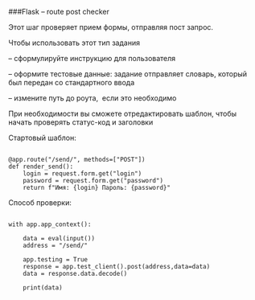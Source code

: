 ###Flask – route post checker

Этот шаг проверяет прием формы, отправляя пост запрос.

Чтобы использовать этот тип задания

– cформулируйте инструкцию для пользователя

– оформите тестовые данные: задание отправляет словарь, который был передан со стандартного ввода

– измените путь до роута,  если это необходимо

При необходимости вы сможете отредактировать шаблон, чтобы начать проверять статус-код и заголовки

Стартовый шаблон:

```

@app.route("/send/", methods=["POST"])
def render_send():  
    login = request.form.get("login")
    password = request.form.get("password")
    return f"Имя: {login} Пароль: {password}" 

```

Способ проверки:

```

with app.app_context(): 
    
    data = eval(input())
    address = "/send/"
    
    app.testing = True
    response = app.test_client().post(address,data=data)
    data = response.data.decode()       

    print(data) 

```